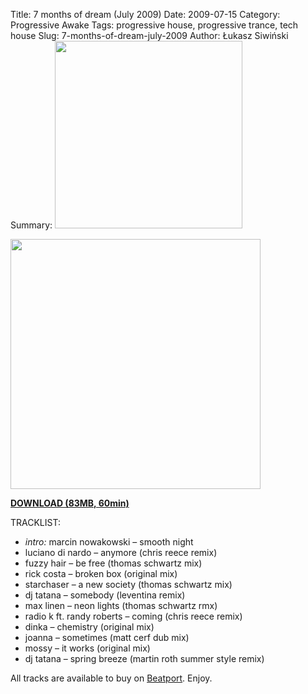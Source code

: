 Title: 7 months of dream (July 2009)
Date: 2009-07-15
Category: Progressive Awake
Tags:  progressive house, progressive trance, tech house 
Slug: 7-months-of-dream-july-2009
Author: Łukasz Siwiński
Summary: <img width="300" src="https://drive.google.com/uc?export=download&id=0B1aIvu0NI6o4TmFrbEJlTjBWM1E" />

<!-- ### IMAGE ### -->
<a href ="https://drive.google.com/uc?export=download&id=0B_4_ynm06YZIcVRtaHRmNTU1MkE" 
    title="DOWNLOAD" target="_blank">
    <img width="400" src="https://drive.google.com/uc?export=download&id=0B1aIvu0NI6o4TmFrbEJlTjBWM1E" />
</a>

<a href ="https://drive.google.com/file/d/0B_4_ynm06YZIcVRtaHRmNTU1MkE/edit?usp=sharing" 
    title="Progressive Awake - 7 months of dream (July 2009)" target="_blank">
**DOWNLOAD (83MB, 60min)**
</a>

TRACKLIST:  

* _intro:_ marcin nowakowski – smooth night
* luciano di nardo – anymore (chris reece remix)
* fuzzy hair – be free (thomas schwartz mix)
* rick costa – broken box (original mix)
* starchaser – a new society (thomas schwartz mix)
* dj tatana – somebody (leventina remix)
* max linen – neon lights (thomas schwartz rmx)
* radio k ft. randy roberts – coming (chris reece remix)
* dinka – chemistry (original mix)
* joanna – sometimes (matt cerf dub mix)
* mossy – it works (original mix)
* dj tatana – spring breeze (martin roth summer style remix)

All tracks are available to buy on <a href="http://beatport.com" target="_blank">Beatport</a>.
Enjoy.